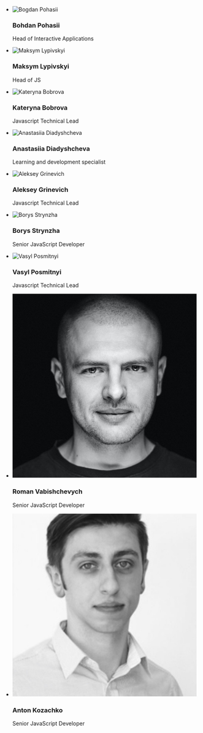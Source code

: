 <!--# Mentors-->

<ul class="mentors">
  <li class="mentor">
    <div class="mentor__img"><img src="https://raw.githubusercontent.com/ciklum-digital/internship-2.0/main/docs/assets/images/mentors/bpo.jpg" alt="Bogdan Pohasii" /></div>
    <h3 class="mentor__name">Bohdan Pohasii</h3>  
    <p class="mentor__desc">Head of Interactive Applications</p>
  </li>
  <li class="mentor">
      <div class="mentor__img"><img src="https://raw.githubusercontent.com/ciklum-digital/internship-2.0/main/docs/assets/images/mentors/lym.jpg" alt="Maksym Lypivskyi" /></div>
      <h3 class="mentor__name">Maksym Lypivskyi</h3>  
      <p class="mentor__desc">Head of JS</p>
  </li>
  <li class="mentor">
      <div class="mentor__img"><img src="https://raw.githubusercontent.com/ciklum-digital/internship-2.0/main/docs/assets/images/mentors/kahu.jpg" alt="Kateryna Bobrova" /></div>
      <h3 class="mentor__name">Kateryna Bobrova</h3>  
      <p class="mentor__desc">Javascript Technical Lead</p>
  </li>
  <li class="mentor">
      <div class="mentor__img"><img src="https://raw.githubusercontent.com/ciklum-digital/internship-2.0/main/docs/assets/images/mentors/andia.jpg" alt="Anastasiia Diadyshcheva" /></div>
      <h3 class="mentor__name">Anastasiia Diadyshcheva</h3>  
      <p class="mentor__desc">Learning and development specialist</p>
  </li>
  <li class="mentor">
    <div class="mentor__img"><img src="https://raw.githubusercontent.com/ciklum-digital/internship-2.0/main/docs/assets/images/mentors/algri.jpg" alt="Aleksey Grinevich" /></div>
    <h3 class="mentor__name">Aleksey Grinevich</h3>  
    <p class="mentor__desc">Javascript Technical Lead</p>
  </li>
  <li class="mentor">
    <div class="mentor__img"><img src="https://raw.githubusercontent.com/ciklum-digital/internship-2.0/main/docs/assets/images/mentors/bost.jpg" alt="Borys Strynzha" /></div>
    <h3 class="mentor__name">Borys Strynzha</h3>  
    <p class="mentor__desc">Senior JavaScript Developer</p>
  </li>
  <li class="mentor">
    <div class="mentor__img"><img src="https://raw.githubusercontent.com/ciklum-digital/internship-2.0/main/docs/assets/images/mentors/vpos.jpg" alt="Vasyl Posmitnyi" /></div>
    <h3 class="mentor__name">Vasyl Posmitnyi</h3>
    <p class="mentor__desc">Javascript Technical Lead</p>
  </li>
  <li class="mentor">
    <div class="mentor__img"><img src="https://raw.githubusercontent.com/ciklum-digital/internship-2.0/main/docs/assets/images/mentors/romv.jpeg" alt="Roman Vabishchevych" /></div>
    <h3 class="mentor__name">Roman Vabishchevych</h3>  
    <p class="mentor__desc">Senior JavaScript Developer</p>
  </li>
  <li class="mentor">
    <div class="mentor__img"><img src="https://raw.githubusercontent.com/ciklum-digital/internship-2.0/main/docs/assets/images/mentors/antkoz.jpeg" alt="Anton Kozachko" /></div>
    <h3 class="mentor__name">Anton Kozachko</h3>  
    <p class="mentor__desc">Senior JavaScript Developer</p>
  </li>
</ul>
